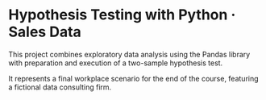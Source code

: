 # Hypothesis Testing with Python · Sales Data

This project combines exploratory data analysis using the Pandas library with preparation and execution of a two-sample hypothesis test.

It represents a final workplace scenario for the end of the course, featuring a fictional data consulting firm.

